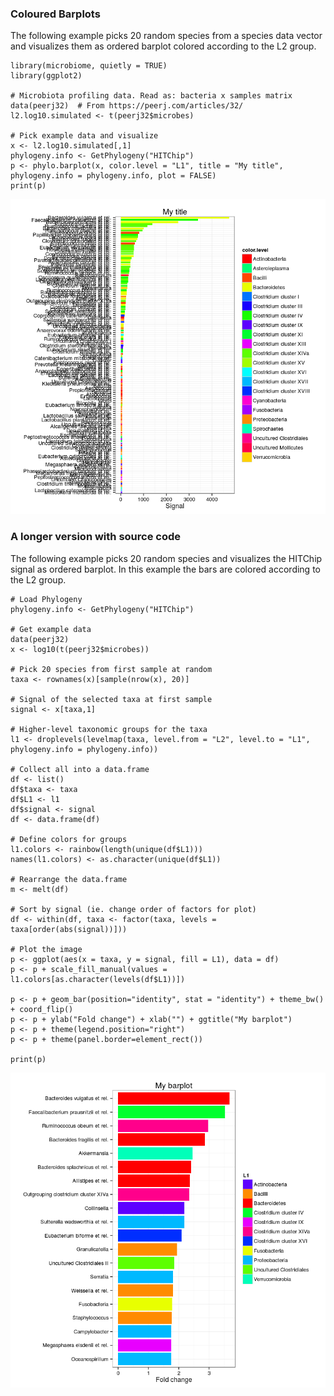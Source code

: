 ### Coloured Barplots

The following example picks 20 random species from a species data vector
and visualizes them as ordered barplot colored according to the L2
group.

    library(microbiome, quietly = TRUE)
    library(ggplot2)

    # Microbiota profiling data. Read as: bacteria x samples matrix
    data(peerj32)  # From https://peerj.com/articles/32/
    l2.log10.simulated <- t(peerj32$microbes)

    # Pick example data and visualize
    x <- l2.log10.simulated[,1]
    phylogeny.info <- GetPhylogeny("HITChip")
    p <- phylo.barplot(x, color.level = "L1", title = "My title", phylogeny.info = phylogeny.info, plot = FALSE)
    print(p)

![](figure/barplot-1.png)

### A longer version with source code

The following example picks 20 random species and visualizes the HITChip
signal as ordered barplot. In this example the bars are colored
according to the L2 group.

    # Load Phylogeny
    phylogeny.info <- GetPhylogeny("HITChip")

    # Get example data 
    data(peerj32)
    x <- log10(t(peerj32$microbes))

    # Pick 20 species from first sample at random
    taxa <- rownames(x)[sample(nrow(x), 20)]

    # Signal of the selected taxa at first sample
    signal <- x[taxa,1]

    # Higher-level taxonomic groups for the taxa
    l1 <- droplevels(levelmap(taxa, level.from = "L2", level.to = "L1", phylogeny.info = phylogeny.info))

    # Collect all into a data.frame
    df <- list()
    df$taxa <- taxa
    df$L1 <- l1
    df$signal <- signal
    df <- data.frame(df)

    # Define colors for groups
    l1.colors <- rainbow(length(unique(df$L1)))
    names(l1.colors) <- as.character(unique(df$L1))

    # Rearrange the data.frame
    m <- melt(df)

    # Sort by signal (ie. change order of factors for plot)
    df <- within(df, taxa <- factor(taxa, levels = taxa[order(abs(signal))]))

    # Plot the image
    p <- ggplot(aes(x = taxa, y = signal, fill = L1), data = df) 
    p <- p + scale_fill_manual(values = l1.colors[as.character(levels(df$L1))])

    p <- p + geom_bar(position="identity", stat = "identity") + theme_bw() + coord_flip()
    p <- p + ylab("Fold change") + xlab("") + ggtitle("My barplot")
    p <- p + theme(legend.position="right")
    p <- p + theme(panel.border=element_rect())

    print(p)

![](figure/barplot-example2-1.png)
